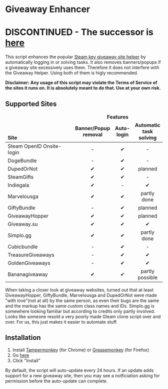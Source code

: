 # Giveaway Enhancer
# **DISCONTINUED** - The successor is [here](https://github.com/gekkedev/GiveawayKiller)
This script enhances the popular [Steam key giveaway site helper](https://github.com/Citrinate/giveawayHelper) by automatically logging in or solving tasks. It also removes banners/popups if a giveaway site excessively uses them. Therefore it does not interfere with the Giveaway Helper. Using both of them is higly recommended.

**Disclaimer: Any usage of this script may violate the Terms of Service of the sites it runs on. It is absolutely meant to do that. Use at your own risk.**

## Supported Sites
<table>
  <thead>
    <tr>
      <td rowspan="2" width="444px" valign="bottom"><strong>Site</strong></td>
      <td colspan="3" width="443px" align="center"><strong>Features</strong></td>
    </tr>
    <tr>
      <td align="center"><strong>Banner/Popup removal</strong></td>
      <td align="center"><strong>Auto-login</strong></td>
      <td align="center"><strong>Automatic task solving</strong></td>
    </tr>
  </thead>
  <tbody>
    <tr><td>Steam OpenID Onsite-login</td><td align="center">-</td><td align="center">✔</td><td align="center">-</td></tr>
    <tr><td>DogeBundle</td><td align="center">-</td><td align="center">✔</td><td align="center">-</td></tr>
    <tr><td>DupedOrNot</td><td align="center">✔</td><td align="center">✔</td><td align="center">planned</td></tr>
    <tr><td>SteamGifts</td><td align="center">✔</td><td align="center">✔</td><td align="center">-</td></tr>
    <tr><td>Indiegala</td><td align="center">✔</td><td align="center">-</td><td align="center">✔</td></tr>
    <tr><td>Marvelousga</td><td align="center">✔</td><td align="center">✔</td><td align="center">partly done</td></tr>
    <tr><td>GiftyBundle</td><td align="center">-</td><td align="center">✔</td><td align="center">planned</td></tr>
    <tr><td>GiveawayHopper</td><td align="center">✔</td><td align="center">✔</td><td align="center">planned</td></tr>
    <tr><td>Giveaway.su</td><td align="center">✔</td><td align="center">✔</td><td align="center">✔</td></tr>
    <tr><td>Simplo.gg</td><td align="center">✔</td><td align="center">✔</td><td align="center">partly done</td></tr>
    <tr><td>Cubicbundle</td><td align="center">-</td><td align="center">✔</td><td align="center">-</td></tr>
    <tr><td>TreasureGiveaways</td><td align="center">-</td><td align="center">✔</td><td align="center">✔</td></tr>
    <tr><td>GoldenGiveaways</td><td align="center">-</td><td align="center">✔</td><td align="center">✔</td></tr>
    <tr><td>Bananagiveaway</td><td align="center">✔</td><td align="center">✔</td><td align="center">partly possible</td></tr>
    <!--
    <tr><td>ChubbyKeys</td><td align="center">✔</td><td></td><td></td></tr>
    <tr><td>Embloo</td><td align="center">✔</td><td></td><td></td></tr>
    <tr><td>GetKeys</td><td align="center">✔</td><td></td><td align="center">✔</td></tr>
    <tr><td>Ghame.ru</td><td align="center">✔</td><td></td><td></td></tr>
    <tr><td>Gleam.io (<a href="https://raw.githubusercontent.com/Citrinate/giveawayHelper/master/images/gleam.png">preview</a>)</td><td align="center">✔</td><td align="center">✔</td><td align="center">✔</td></tr>
    <tr><td>HRK</td><td align="center">✔</td><td></td><td></td></tr>
    <tr><td>Key Champions</td><td align="center">✔</td><td></td><td></td></tr>
    <tr><td>Prys.ga</td><td align="center">✔</td><td></td><td></td></tr>
    <tr><td>Steam Friends</td><td align="center">✔</td><td></td><td></td></tr>
    <tr><td>Who's Gaming Now?!</td><td align="center">✔</td><td></td><td></td></tr>
    -->
  </tbody>
</table>
When taking a closer look at giveaway websites, turned out that at least GiveawayHopper, GiftyBundle, Marvelousga and DupedOrNot were made "with love"(not at all) by the same person, as even their bugs are the same and the markup has the same custom class names and IDs. Simplo.gg is somewhere looking familiar but according to credits only partly involved. Looks like someone resold a very poorly made Gleam clone script over and over. For us, this just makes it easier to automate stuff.


## Installation
1. Install [Tampermonkey](https://chrome.google.com/webstore/detail/tampermonkey/dhdgffkkebhmkfjojejmpbldmpobfkfo) (for Chrome) or [Greasemonkey](https://addons.mozilla.org/en-US/firefox/addon/greasemonkey/) (for Firefox)
2. Go [here](https://raw.githubusercontent.com/gekkedev/giveawayHelperEnhancer/master/giveawayHelperEnhancer.user.js)
3. Click "Install"

By default, the script will auto-update every 24 hours.  If an update adds support for a new giveaway site, then you may see a notficiation asking for permission before the auto-update can complete.
